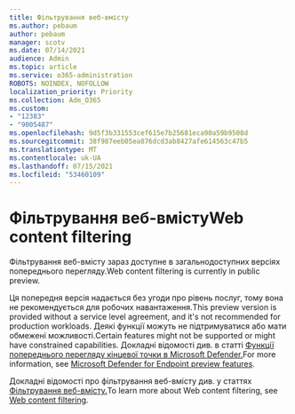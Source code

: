 ```yaml
---
title: Фільтрування веб-вмісту
ms.author: pebaum
author: pebaum
manager: scotv
ms.date: 07/14/2021
audience: Admin
ms.topic: article
ms.service: o365-administration
ROBOTS: NOINDEX, NOFOLLOW
localization_priority: Priority
ms.collection: Adm_O365
ms.custom:
- "12383"
- "9005487"
ms.openlocfilehash: 9d5f3b331553cef615e7b25681eca90a59b9508d
ms.sourcegitcommit: 38f987eeb05ea876dcd3ab8427afe614563c47b5
ms.translationtype: MT
ms.contentlocale: uk-UA
ms.lasthandoff: 07/15/2021
ms.locfileid: "53460109"
---
```

# <a name="web-content-filtering"></a><span data-ttu-id="4f524-102">Фільтрування веб-вмісту</span><span class="sxs-lookup"><span data-stu-id="4f524-102">Web content filtering</span></span>

<span data-ttu-id="4f524-103">Фільтрування веб-вмісту зараз доступне в загальнодоступних версіях попереднього перегляду.</span><span class="sxs-lookup"><span data-stu-id="4f524-103">Web content filtering is currently in public preview.</span></span>

<span data-ttu-id="4f524-104">Ця попередня версія надається без угоди про рівень послуг, тому вона не рекомендується для робочих навантаження.</span><span class="sxs-lookup"><span data-stu-id="4f524-104">This preview version is provided without a service level agreement, and it's not recommended for production workloads.</span></span> <span data-ttu-id="4f524-105">Деякі функції можуть не підтримуватися або мати обмежені можливості.</span><span class="sxs-lookup"><span data-stu-id="4f524-105">Certain features might not be supported or might have constrained capabilities.</span></span> <span data-ttu-id="4f524-106">Докладні відомості див. в статті [Функції попереднього перегляду кінцевої точки в Microsoft Defender.](/microsoft-365/security/defender-endpoint/preview)</span><span class="sxs-lookup"><span data-stu-id="4f524-106">For more information, see [Microsoft Defender for Endpoint preview features](/microsoft-365/security/defender-endpoint/preview).</span></span>

<span data-ttu-id="4f524-107">Докладні відомості про фільтрування веб-вмісту див. у статтях [Фільтрування веб-вмісту.](/microsoft-365/security/defender-endpoint/web-content-filtering)</span><span class="sxs-lookup"><span data-stu-id="4f524-107">To learn more about Web content filtering, see [Web content filtering](/microsoft-365/security/defender-endpoint/web-content-filtering).</span></span>